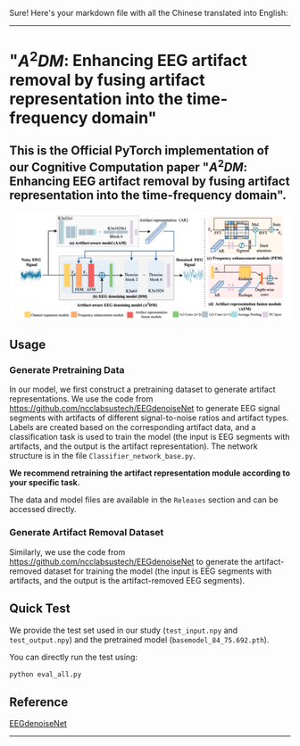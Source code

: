 Sure! Here's your markdown file with all the Chinese translated into English:

---

# "$A^2DM$: Enhancing EEG artifact removal by fusing artifact representation into the time-frequency domain"

## This is the Official PyTorch implementation of our Cognitive Computation paper "$A^2DM$: Enhancing EEG artifact removal by fusing artifact representation into the time-frequency domain".

![Alt text](a2dm.png)


## Usage

### Generate Pretraining Data

In our model, we first construct a pretraining dataset to generate artifact representations. We use the code from https://github.com/ncclabsustech/EEGdenoiseNet to generate EEG signal segments with artifacts of different signal-to-noise ratios and artifact types. Labels are created based on the corresponding artifact data, and a classification task is used to train the model (the input is EEG segments with artifacts, and the output is the artifact representation). The network structure is in the file `Classifier_network_base.py`.

**We recommend retraining the artifact representation module according to your specific task.**

The data and model files are available in the `Releases` section and can be accessed directly.

### Generate Artifact Removal Dataset

Similarly, we use the code from https://github.com/ncclabsustech/EEGdenoiseNet to generate the artifact-removed dataset for training the model (the input is EEG segments with artifacts, and the output is the artifact-removed EEG segments).

## Quick Test

We provide the test set used in our study (`test_input.npy` and `test_output.npy`) and the pretrained model (`basemodel_84_75.692.pth`).

You can directly run the test using:

```bash
python eval_all.py
```

## Reference

[EEGdenoiseNet](https://github.com/ncclabsustech/EEGdenoiseNet)

---






